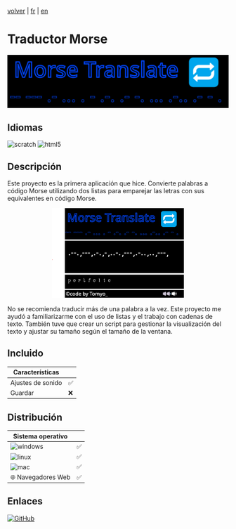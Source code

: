 [volver](/translation/es/es.md) | [fr](/translation/fr/morse-translator.md) | [en](/translation/en/morse-translator.md)

# Traductor Morse

<p align="center">
  <img src="/image/morse-translator-logo.png" width="600" alt="Logo del Traductor Morse">
</p>

## Idiomas

<img alt="scratch" src="https://img.shields.io/badge/Scratch-FF6F00?style=for-the-badge&logo=Scratch&logoColor=white"/> <img alt="html5" src="https://img.shields.io/badge/HTML5-E34F26?style=for-the-badge&logo=html5&logoColor=white"/>

## Descripción
Este proyecto es la primera aplicación que hice. Convierte palabras a código Morse utilizando dos listas para emparejar las letras con sus equivalentes en código Morse.

<p align="center">
  <img src="/image/morse-translator-main-page.png" width="300" alt="Página principal del traductor Morse">
</p>

No se recomienda traducir más de una palabra a la vez. Este proyecto me ayudó a familiarizarme con el uso de listas y el trabajo con cadenas de texto. También tuve que crear un script para gestionar la visualización del texto y ajustar su tamaño según el tamaño de la ventana.

## Incluido

| Características | |
|------------------|---------------|
| Ajustes de sonido | ✅ |
| Guardar | ❌ |

## Distribución

| Sistema operativo | |
|-------------------|---------------|
| <img alt="windows" src="https://img.shields.io/badge/Windows-0078D6?style=for-the-badge&logo=windows&logoColor=white"/> | ✅ |
| <img alt="linux" src="https://img.shields.io/badge/Linux-FCC624?style=for-the-badge&logo=linux&logoColor=black"/> | ✅ |
| <img alt="mac" src="https://img.shields.io/badge/mac%20os-000000?style=for-the-badge&logo=apple&logoColor=white"/> | ✅ |
| 🌐 Navegadores Web | ✅ |

## Enlaces

<a target="_blank" href="https://github.com/nico-tome/Morse-Translate">
      <img alt="GitHub" src="https://img.shields.io/badge/GitHub-100000?style=for-the-badge&logo=github&logoColor=white">
</a>
